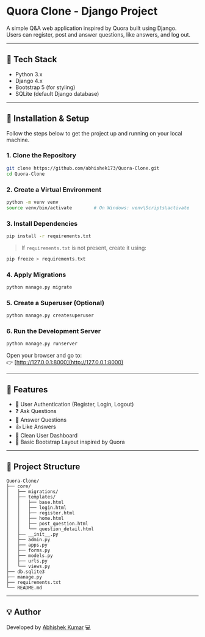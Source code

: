 # Quora Clone - Django Project

A simple Q&A web application inspired by Quora built using Django.  
Users can register, post and answer questions, like answers, and log out.

---

## 🔧 Tech Stack

- Python 3.x  
- Django 4.x  
- Bootstrap 5 (for styling)  
- SQLite (default Django database)

---

## 🚀 Installation & Setup

Follow the steps below to get the project up and running on your local machine.

### 1. Clone the Repository

```bash
git clone https://github.com/abhishek173/Quora-Clone.git
cd Quora-Clone
```

### 2. Create a Virtual Environment

```bash
python -m venv venv
source venv/bin/activate        # On Windows: venv\Scripts\activate
```

### 3. Install Dependencies

```bash
pip install -r requirements.txt
```

> If `requirements.txt` is not present, create it using:

```bash
pip freeze > requirements.txt
```

### 4. Apply Migrations

```bash
python manage.py migrate
```

### 5. Create a Superuser (Optional)

```bash
python manage.py createsuperuser
```

### 6. Run the Development Server

```bash
python manage.py runserver
```

Open your browser and go to:  
👉 [http://127.0.0.1:8000](http://127.0.0.1:8000)

---

## 📌 Features

- 🔐 User Authentication (Register, Login, Logout)
- ❓ Ask Questions
- 💬 Answer Questions
- 👍 Like Answers
- 🧑 Clean User Dashboard
- 🧱 Basic Bootstrap Layout inspired by Quora

---

## 📂 Project Structure

```
Quora-Clone/
├── core/
│   ├── migrations/
│   ├── templates/
│   │   ├── base.html
│   │   ├── login.html
│   │   ├── register.html
│   │   ├── home.html
│   │   ├── post_question.html
│   │   └── question_detail.html
│   ├── __init__.py
│   ├── admin.py
│   ├── apps.py
│   ├── forms.py
│   ├── models.py
│   ├── urls.py
│   └── views.py
├── db.sqlite3
├── manage.py
├── requirements.txt
└── README.md
```

---


## 💡 Author

Developed by [Abhishek Kumar](https://github.com/abhishek173) 💻
